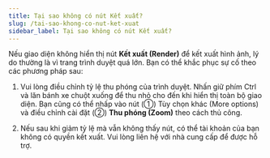 ```yaml
---
title: Tại sao không có nút Kết xuất?
slug: /tai-sao-khong-co-nut-ket-xuat
sidebar_label: Tại sao không có nút Kết xuất?
---
```


Nếu giao diện không hiển thị nút **Kết xuất (Render)** để kết xuất hình ảnh, lý do thường là vì trang trình duyệt quá lớn. Bạn có thể khắc phục sự cố theo các phương pháp sau:

1. Vui lòng điều chỉnh tỷ lệ thu phóng của trình duyệt. Nhấn giữ phím Ctrl và lăn bánh xe chuột xuống để thu nhỏ cho đến khi hiển thị toàn bộ giao diện. Bạn cũng có thể nhấp vào nút (①) Tùy chọn khác (More options) và điều chỉnh cài đặt (②) **Thu phóng (Zoom)** theo cách thủ công.

2. Nếu sau khi giảm tỷ lệ mà vẫn không thấy nút, có thể tài khoản của bạn không có quyền kết xuất. Vui lòng liên hệ với nhà cung cấp để được hỗ trợ.